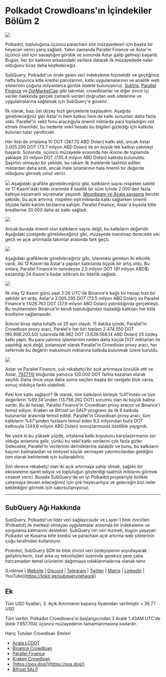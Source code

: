 # Polkadot Crowdloans'ın İçindekiler Bölüm 2

![](https://miro.medium.com/max/1400/0*MqQhXJbmnfMSqf-8)

Polkadot, topluluğuna üçüncü parachain slot müzayedeleri için başka bir heyecan verici yarış sağladı. Yakın zamanda Parallel Finance ve Astar'ın üçüncü slot için savaştığını gördük ve sonunda Astar galip gelmeyi başardı. Bugün, her bir katkının arkasındaki verilere dalarak ilk müzayedede neler olduğunu biraz daha keşfedeceğiz.

SubQuery, Polkadot'un önde gelen veri indeksleme hizmetidir ve geçtiğimiz hafta boyunca kitle kredisi panolarının, katkı uygulamalarının ve analitik web sitelerinin çoğuna milyonlarca günlük istekte bulunuyoruz. [SubVis](https://www.subvis.io/), [Parallel Finance](https://parallel.fi/) ve [DotMarketCap](https://dotmarketcap.com/) gibi takımlar, crowdloanlar ve diğer zincir içi veriler hakkında gerçek zamanlı verileri doğrudan web sitelerine ve uygulamalarına sağlamak için SubQuery'e güvenir.

İlk olarak, bazı üst düzey hızlı gerçeklerle başlayalım. Aşağıda görebileceğiniz gibi Astar'ın hem katkısı hem de katkı sununları daha fazla oldu. Parallel'in vekil fonu aracılığıyla önemli miktarda para topladığını not etmek önemlidir, bu nedenle vekil hesabı bu bilgileri gizlediği için katkıda bulunan tutar yanıltıcıdır.

Her ikisi de ortalama 10 DOT (367.70 ABD Doları) katkı aldı, ancak Astar 2.005.295 DOT (73.7 milyon ABD Doları) ile en büyük tek katkıyı çekmeyi başardı. Sonunda, üçüncü müzayede sırasında her ikisine de toplamda yaklaşık 20 milyon DOT (735.4 milyon ABD Doları) katkıda bulunuldu. Şaşırtıcı olmayan bir şekilde, bu rakam ilk ihalelerde taahhüt edilen miktardan daha azdı, ancak ihale tutarlarının hala önemli bir değerde olduğunu görmek umut verici.

![](https://miro.medium.com/max/1920/1*cHMt10lANsqtkLYHCv6iWg.png) Aşağıdaki grafikte görebileceğiniz gibi, katkıların sayısı nispeten sabitti ve 17 Kasım'daki katkı oranında 4 saatlik bir süre içinde 2.000'den fazla katkıya eşzamanlı sıçramalar yaşandı. [Moonbeam ve Acala savaşına](./20211124-polkadot-crowdloans.md) benzer şekilde, bu açık artırma, nispeten eşit miktarda katkı sağlarken önemli ölçüde farklı katılım tarzlarına sahipti. Parallel Finance, Astar'a kıyasla kitle kredilerine 20.000 daha az katkı sağladı.

![](https://miro.medium.com/max/1920/0*QLdNkyaQBBj3L9Eu)

Ancak burada önemli olan katkıların sayısı değil, bu katkıların değeridir. Aşağıdaki çizelgede görebileceğiniz gibi, müzayede inanılmaz derecede sıkı geçti ve açık artırmada takımlar arasında fark geçti.

![](https://miro.medium.com/max/1920/0*AGGfB2oBSwoplGhv)

Aşağıdaki grafiklerde görebileceğiniz gibi, izlenmesi gereken iki etkinlik vardı, ilki 12 Kasım'da Astar'a yapılan katkılarda büyük bir artış oldu. Bu onlara, Parallel Finance'in neredeyse 2,5 milyon DOT (91 milyon ABD$) kazandığı 24 Kasım'a kadar istikrarlı bir liderlik sağladı.

![](https://miro.medium.com/max/1920/0*UK4Drn6LXcjebF_V)

İlk olay 12 Kasım günü saat 2:26 UTC'de Binance'e bağlı bir hesap hızlı bir şekilde art arda, Astar'a 2.005.295 DOT (73.5 milyon ABD Doları) ve Parallel Finance'e 1.026.763 DOT (37.9 milyon ABD Doları) yatırıldığında gerçekleşti. Bu muhtemelen Binance'in kendi topluluğundan topladığı katkıları her kitle kredisine sağlamasıdır.

İkincisi biraz daha tuhaftı ve 25 ayrı olaydı. 11 dakika içinde, Parallel'in Crowdloan proxy aracı, Paralel'e her biri toplam 2.474.550 DOT (90.989.203.50) tutarında 98.982 DOT (3.639.568.14 ABD Doları) 25 özdeş katkı yaptı. Bu para yatırma işlemlerinin neden daha küçük DOT miktarları ile yapıldığı açık değil, potansiyel olarak Parallel'in Crowdloan proxy aracı, her seferinde bu değerin maksimum miktarına katkıda bulunmak üzere kuruldu.

![](https://miro.medium.com/max/1920/0*ZErTVoVAvSJvaIsL)

Astar ve Parallel Finance, çok rekabetçi bir açık artırmaya öncülük etti ve Astar, [7927110](https://polkadot.subscan.io/block/7927110) bloğunda yalnızca 120.000 DOT farkla kazanan olarak seçildi. Daha önce veya daha sonra seçilen başka bir rastgele blok varsa, sonuç oldukça farklı olabilirdi.

Peki kim katkı sağlıyor? İlk olarak, tüm katkıların birleşik %41'inden ve tüm değerlerin %69.34'ünden (13.756.262 DOT) sorumlu olan iki büyük balina vardır. Bu iki hesap, Parallel Finance'in Crowdloan proxy aracını ve Binance'i temsil ediyor. Kraken ve Bifrost'un SALP programı da ilk 6 katkıda bulunanlar arasında temsil edildi. Parallel'in Crowdloan proxy aracı, tüm katkıların %47'sinden fazlasını temsil eden 9,3 milyondan fazla DOT katkısıyla (344,6 milyon ABD Doları) sonuçlarımızda özellikle yaygındı.

Ne yazık ki bu yüksek yüzde, ortalama katkı boyutunu karşılaştırmanın zor olduğu anlamına gelir, çünkü bu vekil katkı verilerini çok fazla gizler. Gelecekte, Parallel'in verilerinin derinliklerine dalabilir ve bunu, bu katkıların kaçının balinalardan ve bireysel küçük sermayeli yatırımcılardan geldiğini tam olarak belirlemek için kullanabiliriz.

Son derece rekabetçi olan iki açık artırmaya sahip olmak, sağlıklı bir ekosisteme işaret ediyor ve topluluğun gösterdiği taahhüt miktarını görmek cesaret verici. Burada SubQuery'de en iyi Polkadot projeleriyle birlikte çalışmaya devam edeceğimiz için çok heyecanlıyız ve geleceğin bizi neler beklediğini görmek için sabırsızlanıyoruz.

---

## SubQuery Ağı Hakkında

SubQuery, Polkadot'un lider veri sağlayıcısıdır ve Layer-1 blok zincirleri (Polkadot) ile merkezi olmayan uygulamalar arasında bir indeksleme ve sorgulama katmanını destekler. SubQuery'nin veri hizmeti, bugün yaşayan Polkadot ve Kusama kitle kredisi ve parachain açık artırma web sitelerinin çoğu tarafından kullanılıyor.

Protokol, SubQuery SDK ile blok zinciri veri özdeyişlerini soyutlayarak geliştiricilerin, özel arka uç teknolojileri üzerinde gereksiz yere çaba harcamadan temel ürünlerini dağıtmaya odaklanmalarına olanak tanır.

​​​​[Linktree | [Website](https://subquery.network/) | [Discord](https://discord.com/invite/78zg8aBSMG) | [Telegram](https://t.me/subquerynetwork) | [Twitter](https://twitter.com/subquerynetwork) | [Matrix](https://www.linkedin.com/company/subquery) | [LinkedIn](https://www.youtube.com/channel/UCi1a6NUUjegcLHDFLr7CqLw) | YouTube](https://linktr.ee/subquerynetwork)

## Ek

Tüm USD fiyatları, 3. Açık Artırmanın kapanış fiyatından verilmiştir = 36,77 USD

Tüm veriler, Polkadot Crowdloans'ın başlangıcından 3 Aralık 1.43AM UTC'de (blok 7.957.704) üçüncü müzayedenin tamamlanmasına kadardır.

Hariç Tutulan Crowdloan Siteleri

- [Acala LCDOT](https://medium.com/acalanetwork/acala-liquid-crowdloan-dot-lcdot-launch-on-polkadot-f28d8f561157)
- [Binance Crowdloan](https://www.binance.com/en/dotslot)
- [Parallel Finance](https://crowdloan.parallel.fi/#/auction/polkadot)
- [Kraken Crowdloan](https://www.kraken.com/learn/parachain-auctions)
- [https://pos.dog/](https://pos.dog/)
- [Bifrost SALP](https://medium.com/bifrost-finance/bifrost-announces-slot-auction-liquidity-protocol-salp-weekly-report-51-57a7f69aad34)
